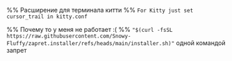 %% Расширение для терминала китти  %%
`For Kitty just set cursor_trail in kitty.conf`

%% Почему то у меня не работает :( %%
`"$(curl -fsSL https://raw.githubusercontent.com/Snowy-Fluffy/zapret.installer/refs/heads/main/installer.sh)"`  одной командой запрет
